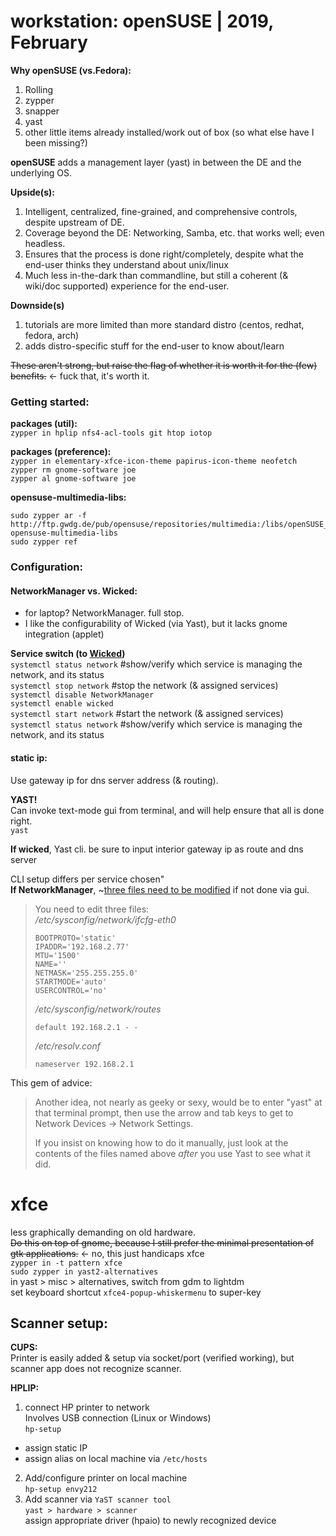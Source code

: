 # workstation: openSUSE | 2019, February
**Why openSUSE (vs.Fedora):**  
1. Rolling  
2. zypper  
2. snapper  
2. yast
2. other little items already installed/work out of box (so what else have I been missing?)  

**openSUSE** adds a management layer (yast) in between the DE and the underlying OS.  

**Upside(s):**  
1. Intelligent, centralized, fine-grained, and comprehensive controls, despite upstream of DE.  
2. Coverage beyond the DE: Networking, Samba, etc. that works well; even headless.
2. Ensures that the process is done right/completely, despite what the end-user thinks they understand about unix/linux  
2. Much less in-the-dark than commandline, but still a coherent (& wiki/doc supported) experience for the end-user.  

**Downside(s)**  
1. tutorials are more limited than more standard distro (centos, redhat, fedora, arch)  
2. adds distro-specific stuff for the end-user to know about/learn  

~~These aren't strong, but raise the flag of whether it is worth it for the (few) benefits.~~ <- fuck that, it's worth it.  
### Getting started:
**packages (util):**  
`zypper in hplip nfs4-acl-tools git htop iotop`  

**packages (preference):**  
`zypper in elementary-xfce-icon-theme papirus-icon-theme neofetch`  
`zypper rm gnome-software joe`  
`zypper al gnome-software joe`

**opensuse-multimedia-libs:**  
```
sudo zypper ar -f http://ftp.gwdg.de/pub/opensuse/repositories/multimedia:/libs/openSUSE_Tumbleweed/ opensuse-multimedia-libs
sudo zypper ref
```
### Configuration:
#### NetworkManager vs. Wicked:  
- for laptop? NetworkManager. full stop.  
- I like the configurability of Wicked (via Yast), but it lacks gnome integration (applet)  
 
**Service switch (to [Wicked])**  
`systemctl status network` #show/verify which service is managing the network, and its status  
`systemctl stop network` #stop the network (& assigned services)  
`systemctl disable NetworkManager`  
`systemctl enable wicked`  
`systemctl start network`  #start the network (& assigned services)  
`systemctl status network`  #show/verify which service is managing the network, and its status  

#### static ip:
Use gateway ip for dns server address (& routing).  

**YAST!**  
Can invoke text-mode gui from terminal, and will help ensure that all is done right.  
`yast`  

**If wicked**, Yast cli. be sure to input interior gateway ip as route and dns server

CLI setup differs per service chosen"  
**If NetworkManager**, ~[three files need to be modified](https://forums.opensuse.org/showthread.php/431523-Configure-Static-Ip-using-the-Terminal?p=2109330#post2109330) if not done via gui.  

> You need to edit three files:  
> _/etc/sysconfig/network/ifcfg-eth0_  
> ``` 
> BOOTPROTO='static'  
> IPADDR='192.168.2.77'  
> MTU='1500'  
> NAME=''  
> NETMASK='255.255.255.0'  
> STARTMODE='auto'  
> USERCONTROL='no'  
> ``` 
> _/etc/sysconfig/network/routes_  
> ``` 
> default 192.168.2.1 - -  
> ```
> _/etc/resolv.conf_  
> ```
> nameserver 192.168.2.1  
> ```

This gem of advice:  
> Another idea, not nearly as geeky or sexy, would be to enter "yast" at that terminal prompt, then use the arrow and tab keys to get to Network Devices -> Network Settings.  
> 
> If you insist on knowing how to do it manually, just look at the contents of the files named above *after* you use Yast to see what it did.  

[Fileshare]: ../html/fileshare.html#acl-setup
[Wicked]: https://doc.opensuse.org/documentation/leap/reference/html/book.opensuse.reference/cha.network.html#sec.network.manconf.using_wicked

# xfce
less graphically demanding on old hardware.  
~~Do this on top of gnome, because I still prefer the minimal presentation of gtk applications.~~ <- no, this just handicaps xfce  
`zypper in -t pattern xfce`  
`sudo zypper in yast2-alternatives`  
in yast > misc > alternatives, switch from gdm to lightdm  
set keyboard shortcut `xfce4-popup-whiskermenu` to super-key  

## Scanner setup:
**CUPS:**  
Printer is easily added & setup via socket/port (verified working), but scanner app does not recognize scanner.

**HPLIP:**  
1. connect HP printer to network  
Involves USB connection (Linux or Windows)  
`hp-setup`
  - assign static IP  
  - assign alias on local machine via `/etc/hosts`  
2. Add/configure printer on local machine  
`hp-setup envy212`  
3. Add scanner via `YaST scanner tool`  
`yast > hardware > scanner`  
assign appropriate driver (hpaio) to newly recognized device

